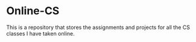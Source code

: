 # Online-CS
This is a repository that stores the assignments and projects for all the CS classes I have taken online. 
